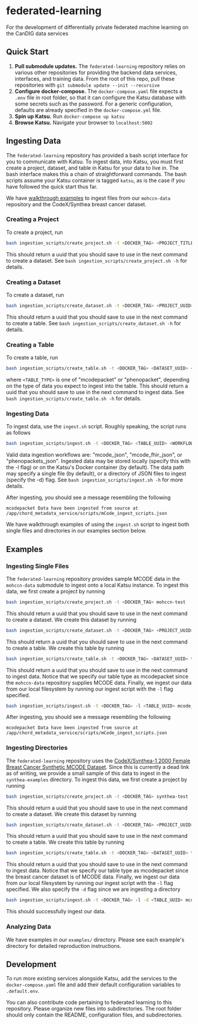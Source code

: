# federated-learning
For the development of differentially private federated machine learning on the CanDIG data services

## Quick Start

1. **Pull submodule updates.** The `federated-learning` repository relies on various other repositories for providing the backend data services, interfaces, and training data. From the root of this repo, pull these repositories with `git submodule update --init --recursive`
2. **Configure docker-compose.** The `docker-compose.yaml` file expects a `.env` file in root folder, so that it can configure the Katsu database with some secrets such as the password. For a generic configuration, defaults are already specified in the `docker-compose.yml` file.
3. **Spin up Katsu.** Run `docker-compose up katsu`
4. **Browse Katsu.** Navigate your browser to `localhost:5002`

## Ingesting Data

The `federated-learning` repository has provided a bash script interface for you to communicate with Katsu. To ingest data, into Katsu, you must first create a project, dataset, and table in Katsu for your data to live in. The bash interface makes this a chain of straightforward commands. The bash scripts assume your Katsu container is tagged `katsu`, as is the case if you have followed the quick start thus far.

We have [walkthrough examples](#examples) to ingest files from our `mohccn-data` repository and the CodeX/Synthea breast cancer dataset.
### Creating a Project
To create a project, run
```bash
bash ingestion_scripts/create_project.sh -t <DOCKER_TAG> <PROJECT_TITLE>
```
This should return a uuid that you should save to use in the next command to create a dataset. See `bash ingestion_scripts/create_project.sh -h` for details.

### Creating a Dataset
To create a dataset, run
```bash
bash ingestion_scripts/create_dataset.sh -t <DOCKER_TAG> <PROJECT_UUID> <DATASET_NAME>
```
This should return a uuid that you should save to use in the next command to create a table. See `bash ingestion_scripts/create_dataset.sh -h` for details.

### Creating a Table
To create a table, run
```bash
bash ingestion_scripts/create_table.sh -t <DOCKER_TAG> <DATASET_UUID> <TABLE_NAME> <TABLE_TYPE>
```
where `<TABLE_TYPE>` is one of "mcodepacket" or "phenopacket", depending on the type of data you expect to ingest into the table.
This should return a uuid that you should save to use in the next command to ingest data. See `bash ingestion_scripts/create_table.sh -h` for details.

### Ingesting Data
To ingest data, use the `ingest.sh` script. Roughly speaking, the script runs as follows
```bash
bash ingestion_scripts/ingest.sh -t <DOCKER_TAG> <TABLE_UUID> <WORKFLOW_ID> <ABSOLUTE_PATH>
```
Valid data ingestion workflows are: "mcode_json", "mcode_fhir_json", or "phenopackets_json".
Ingested data may be stored locally (specify this with the -l flag) or on the Katsu's Docker container (by default). 
The data path may specify a single file (by default), or a directory of JSON files to ingest (specify the -d) flag.
See `bash ingestion_scripts/ingest.sh -h` for more details.

 After ingesting, you should see a message resembling the following
 ```
 mcodepacket Data have been ingested from source at /app/chord_metadata_service/scripts/mCode_ingest_scripts.json
 ```

We have walkthrough examples of using the `ingest.sh` script to ingest both single files and directories in our examples section below.

## Examples

### Ingesting Single Files
The `federated-learning` repository provides sample MCODE data in the `mohccn-data` submodule to ingest onto a local Katsu instance. To ingest this data, we first create a project by running
```bash
bash ingestion_scripts/create_project.sh -t <DOCKER_TAG> mohccn-test
```
This should return a uuid that you should save to use in the next command to create a dataset. We create this dataset by running
```bash
bash ingestion_scripts/create_dataset.sh -t <DOCKER_TAG> <PROJECT_UUID> dataset-test
```
This should return a uuid that you should save to use in the next command to create a table. We create this table by running
```bash
bash ingestion_scripts/create_table.sh -t <DOCKER_TAG> <DATASET_UUID> table-test mcodepacket
```
This should return a uuid that you should save to use in the next command to ingest data. Notice that we specify our table type as mcodepacket since the `mohccn-data` repository supplies MCODE data. Finally, we ingest our data from our local filesystem by running our ingest script with the `-l` flag specified.
```bash
bash ingestion_scripts/ingest.sh -t <DOCKER_TAG> -l <TABLE_UUID> mcode_json <PATH_TO_FEDERATED_LEARNING_REPOSITORY>/mohccn-data/mCode_ingest_scripts.json
```
After ingesting, you should see a message resembling the following
```
mcodepacket Data have been ingested from source at /app/chord_metadata_service/scripts/mCode_ingest_scripts.json
```

### Ingesting Directories
The `federated-learning` repository uses the [CodeX/Synthea-1 2000 Female Breast Cancer Synthetic MCODE Dataset](https://confluence.hl7.org/display/COD/mCODE+Test+Data). Since this is currently a dead link as of writing, we provide a small sample of this data to ingest in the `synthea-examples` directory. To ingest this data, we first create a project by running
```bash
bash ingestion_scripts/create_project.sh -t <DOCKER_TAG> synthea-test
```
This should return a uuid that you should save to use in the next command to create a dataset. We create this dataset by running
```bash
bash ingestion_scripts/create_dataset.sh -t <DOCKER_TAG> <PROJECT_UUID> dataset-test-synthea
```
This should return a uuid that you should save to use in the next command to create a table. We create this table by running
```bash
bash ingestion_scripts/create_table.sh -t <DOCKER_TAG> <DATASET_UUID> table-test-synthea mcodepacket
```
This should return a uuid that you should save to use in the next command to ingest data. Notice that we specify our table type as mcodepacket since the breast cancer dataset is of MCODE data. Finally, we ingest our data from our local filesystem by running our ingest script with the `-l` flag specified. We also specify the `-d` flag since we are ingesting a directory
```bash
bash ingestion_scripts/ingest.sh -t <DOCKER_TAG> -l -d <TABLE_UUID> mcode_fhir_json <PATH_TO_SYNTHEA_EXAMPLES>
```
This should successfully ingest our data.

### Analyzing Data

We have examples in our `examples/` directory. Please see each example's directory for detailed reproduction instructions.
## Development

To run more existing services alongside Katsu, add the services to the `docker-compose.yaml` file and add their default configuration variables to `.default.env`.

You can also contribute code pertaining to federated learning to this repository. Please organize new files into subdirectories. The root folder should only contain the README, configuration files, and subdirectories.
